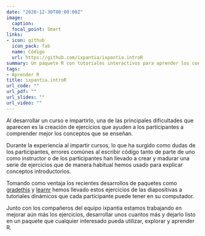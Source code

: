 ```yaml
---
date: "2020-12-30T00:00:00Z"
image:
  caption: 
  focal_point: Smart
links:
- icon: github
  icon_pack: fab
  name: Código
  url: https://github.com/ixpantia/ixpantia.introR
summary: Un paquete R con tutoriales interactivos para aprender los conceptos introductorios a ciencia de datos con R.
tags:
- Aprender R
title: ixpantia.introR
url_code: ""
url_pdf: ""
url_slides: ""
url_video: ""
---
```


Al desarrollar un curso e impartirlo, una de las principales dificultades que
aparecen es la creación de ejercicios que ayuden a los participantes a 
comprender mejor los conceptos que se enseñan.

Durante la experiencia al impartir cursos, lo que ha surgido como
dudas de los participantes, errores comúnes al escribir código tanto de parte
de uno como instructor o de los participantes han llevado a crear y madurar
una serie de ejercicios que de manera habitual hemos usado para explicar 
conceptos introductorios.

Tomando como ventaja los recientes desarrollos de paquetes como 
[gradethis](https://rstudio-education.github.io/gradethis/) y 
[learnr](https://rstudio.github.io/learnr/) hemos llevado estos ejercicios de
las diapositivas a tutoriales dinámicos que cada participante puede tener en
su computador.

Junto con los compañeros del equipo ixpantia estamos trabajando en mejorar aún
más los ejercicios, desarrollar unos cuantos más y dejarlo listo en un paquete
que cualquier interesado pueda utilizar, explorar y aprender R.




